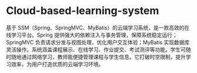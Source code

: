 # Cloud-based-learning-system
基于 SSM（Spring、SpringMVC、MyBatis）的云端学习系统，是一款高效的在线学习平台。Spring 提供强大的依赖注入与事务管理，保障系统稳定运行；SpringMVC 负责请求分发与视图处理，优化用户交互体验；MyBatis 实现数据库灵活操作。系统涵盖课程展示、在线学习、作业提交、考试测评等功能。学生可随时随地通过网络学习，教师能便捷管理课程与学生信息。它打破时空限制，提升学习效率，为用户打造优质的云端学习环境。 

